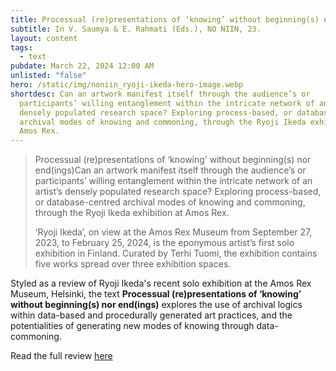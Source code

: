 ```yaml
---
title: Processual (re)presentations of ‘knowing’ without beginning(s) nor end(ings)
subtitle: In V. Saumya & E. Rahmati (Eds.), NO NIIN, 23.
layout: content
tags:
  - text
pubdate: March 22, 2024 12:00 AM
unlisted: "false"
hero: /static/img/noniin_ryoji-ikeda-hero-image.webp
shortdesc: Can an artwork manifest itself through the audience’s or
  participants’ willing entanglement within the intricate network of an artist’s
  densely populated research space? Exploring process-based, or database-centred
  archival modes of knowing and commoning, through the Ryoji Ikeda exhibition at
  Amos Rex.
---
```

> Processual (re)presentations of ‘knowing’ without beginning(s) nor end(ings)Can an artwork manifest itself through the audience’s or participants’ willing entanglement within the intricate network of an artist’s densely populated research space? Exploring process-based, or database-centred archival modes of knowing and commoning, through the Ryoji Ikeda exhibition at Amos Rex.
>
> ‘Ryoji Ikeda’, on view at the Amos Rex Museum from September 27, 2023, to February 25, 2024, is the eponymous artist’s first solo exhibition in Finland. Curated by Terhi Tuomi, the exhibition contains five works spread over three exhibition spaces. 

Styled as a review of Ryoji Ikeda's recent solo exhibition at the Amos Rex Museum, Helsinki, the text **Processual (re)presentations of ‘knowing’ without beginning(s) nor end(ings)** explores the use of archival logics within data-based and procedurally generated art practices, and the potentialities of generating new modes of knowing through data-commoning.

Read the full review [here](https://no-niin.com/issue-23/processual-representations-of-knowing-without-beginnings-nor-endings/)